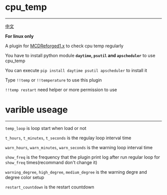 # cpu_temp
-----
[中文](https://github.com/rickyhoho/cpu_temp/blob/master/README_cn.md)

**For linux only**

A plugin for [MCDReforged1.x](https://github.com/Fallen-Breath/MCDReforged) to check cpu temp regularly

You have to install python module <strong>`daytime`, `psutil` and `apscheduler`</strong> to use cpu_temp

You can execute `pip install daytime psutil apscheduler` to install it

Type `!!temp` or `!!temperature` to use this plugin

`!!temp restart` need helper or more permission to use

# varible useage
-----

`temp_loop` is loop start when load or not

`t_hours`, `t_minutes`, `t_seconds` is the regulay loop interval time

`warn_hours`, `warn_minutes`, `warn_seconds` is the warning loop interval time

`show_freq` is the frequency that the plugin print log after run regular loop for `show_freq` times(recommand don't change it)

`warning_degree`, `high_degree`, `medium_degree` is the warning degre and degree color setup

`restart_countdown` is the restart countdown
